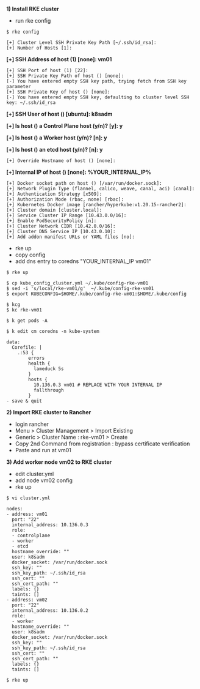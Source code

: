 **1) Install RKE cluster**

- run rke config

~~~
$ rke config

[+] Cluster Level SSH Private Key Path [~/.ssh/id_rsa]: 
[+] Number of Hosts [1]: 
~~~
**[+] SSH Address of host (1) [none]: vm01**
~~~
[+] SSH Port of host (1) [22]:
[+] SSH Private Key Path of host () [none]: 
[-] You have entered empty SSH key path, trying fetch from SSH key parameter
[+] SSH Private Key of host () [none]: 
[-] You have entered empty SSH key, defaulting to cluster level SSH key: ~/.ssh/id_rsa
~~~
**[+] SSH User of host () [ubuntu]: k8sadm**

**[+] Is host () a Control Plane host (y/n)? [y]: y**

**[+] Is host () a Worker host (y/n)? [n]: y**

**[+] Is host () an etcd host (y/n)? [n]: y**
~~~
[+] Override Hostname of host () [none]: 
~~~
**[+] Internal IP of host () [none]: %YOUR_INTERNAL_IP%**
~~~
[+] Docker socket path on host () [/var/run/docker.sock]: 
[+] Network Plugin Type (flannel, calico, weave, canal, aci) [canal]: 
[+] Authentication Strategy [x509]: 
[+] Authorization Mode (rbac, none) [rbac]: 
[+] Kubernetes Docker image [rancher/hyperkube:v1.20.15-rancher2]: 
[+] Cluster domain [cluster.local]: 
[+] Service Cluster IP Range [10.43.0.0/16]: 
[+] Enable PodSecurityPolicy [n]: 
[+] Cluster Network CIDR [10.42.0.0/16]: 
[+] Cluster DNS Service IP [10.43.0.10]: 
[+] Add addon manifest URLs or YAML files [no]:
~~~

- rke up
- copy config
- add dns entry to coredns "YOUR_INTERNAL_IP vm01"

~~~
$ rke up

$ cp kube_config_cluster.yml ~/.kube/config-rke-vm01
$ sed -i 's/local/rke-vm01/g'  ~/.kube/config-rke-vm01
$ export KUBECONFIG=$HOME/.kube/config-rke-vm01:$HOME/.kube/config

$ kcg
$ kc rke-vm01

$ k get pods -A

$ k edit cm coredns -n kube-system

data:
  Corefile: |
    .:53 {
        errors
        health {
          lameduck 5s
        }
        hosts {
          10.136.0.3 vm01 # REPLACE WITH YOUR INTERNAL IP
          fallthrough
        }
- save & quit        
~~~

**2) Import RKE cluster to Rancher**

- login rancher
- Menu > Cluster Management > Import Existing
- Generic > Cluster Name : rke-vm01 > Create
- Copy 2nd Command from registration : bypass certificate verification
- Paste and run at vm01


**3) Add worker node vm02 to RKE cluster**

- edit cluster.yml
- add node vm02 config
- rke up
~~~
$ vi cluster.yml

nodes:
- address: vm01
  port: "22"
  internal_address: 10.136.0.3
  role:
  - controlplane
  - worker
  - etcd
  hostname_override: ""
  user: k8sadm
  docker_socket: /var/run/docker.sock
  ssh_key: ""
  ssh_key_path: ~/.ssh/id_rsa
  ssh_cert: ""
  ssh_cert_path: ""
  labels: {}
  taints: []
- address: vm02
  port: "22"
  internal_address: 10.136.0.2
  role:
  - worker
  hostname_override: ""
  user: k8sadm
  docker_socket: /var/run/docker.sock
  ssh_key: ""
  ssh_key_path: ~/.ssh/id_rsa
  ssh_cert: ""
  ssh_cert_path: ""
  labels: {}
  taints: []
  
$ rke up
~~~
